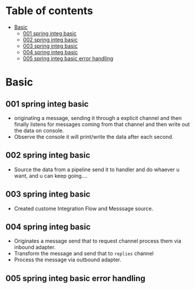 # Table of contents
- [Basic](#basic)
  - [001 spring integ basic](#001-spring-integ-basic)
  - [002 spring integ basic](#002-spring-integ-basic)
  - [003 spring integ basic](#003-spring-integ-basic)
  - [004 spring integ basic](#004-spring-integ-basic)
  - [005 spring integ basic error handling](#004-spring-integ-basic-error-handling)

# Basic
## 001 spring integ basic
- originating a message, sending it through a explicit channel and then finally listens for messages coming from that channel and then write out the data on console.
- Observe the console it will print/write the data after each second.

## 002 spring integ basic
- Source the data from a pipeline send it to handler and do whaever u want, and u can keep going....

## 003 spring integ basic
- Created custome Integration Flow and Messsage source.

## 004 spring integ basic
- Originates a message send that to request channel process them via inbound adapter.
- Transform the message and send that to ```replies``` channel
- Process the message via outbound adapter.
## 005 spring integ basic error handling
